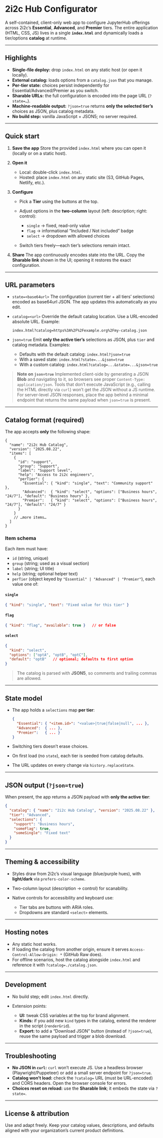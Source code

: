 # 2i2c Hub Configurator

A self-contained, client-only web app to configure JupyterHub offerings across 2i2c’s **Essential**, **Advanced**, and **Premier** tiers. The entire application (HTML, CSS, JS) lives in a single **`index.html`** and dynamically loads a tier/options **catalog** at runtime.

---

## Highlights

* **Single-file deploy:** drop `index.html` on any static host (or open it locally).
* **External catalog:** loads options from a `catalog.json` that you manage.
* **Per-tier state:** choices persist independently for Essential/Advanced/Premier as you switch.
* **Sharable URLs:** the full configuration is encoded into the page URL (`?state=…`).
* **Machine-readable output:** `?json=true` returns **only the selected tier’s** choices as JSON, plus catalog metadata.
* **No build step:** vanilla JavaScript + JSON5; no server required.

---

## Quick start

1. **Save the app**
   Store the provided `index.html` where you can open it (locally or on a static host).

2. **Open it**

   * Local: double-click `index.html`.
   * Hosted: place `index.html` on any static site (S3, GitHub Pages, Netlify, etc.).

3. **Configure**

   * Pick a **Tier** using the buttons at the top.
   * Adjust options in the **two-column** layout (left: description; right: control):

     * `single` → fixed, read-only value
     * `flag` → informational “Included / Not included” badge
     * `select` → dropdown with allowed choices
   * Switch tiers freely—each tier’s selections remain intact.

4. **Share**
   The app continuously encodes state into the URL. Copy the **Sharable link** shown in the UI; opening it restores the exact configuration.

---

## URL parameters

* `state=<base64url>`
  The configuration (current tier + all tiers’ selections) encoded as base64url JSON. The app updates this automatically as you edit.

* `catalog=<url>`
  Override the default catalog location. Use a URL-encoded absolute URL.
  Example:

  ```
  index.html?catalog=https%3A%2F%2Fexample.org%2Fmy-catalog.json
  ```

* `json=true`
  Emit **only the active tier’s** selections as JSON, plus `tier` and catalog metadata.
  Examples:

  * Defaults with the default catalog:
    `index.html?json=true`
  * With a saved state:
    `index.html?state=...&json=true`
  * With a custom catalog:
    `index.html?catalog=...&state=...&json=true`

> **Note on `json=true`**
> Implemented client-side by generating a JSON **Blob** and navigating to it, so browsers see proper `Content-Type: application/json`. Tools that don’t execute JavaScript (e.g., calling the HTML directly via `curl`) won’t get the JSON without a JS runtime. For server-level JSON responses, place the app behind a minimal endpoint that returns the same payload when `json=true` is present.

---

## Catalog format (required)

The app accepts **only** the following shape:

```json5
{
  "name": "2i2c Hub Catalog",
  "version": "2025.08.22",
  "items": [
    {
      "id": "support",
      "group": "Support",
      "label": "Support level",
      "help": "Access to 2i2c engineers",
      "perTier": {
        "Essential": { "kind": "single", "text": "Community support" },
        "Advanced":  { "kind": "select", "options": ["Business hours", "24/7"], "default": "Business hours" },
        "Premier":   { "kind": "select", "options": ["Business hours", "24/7"], "default": "24/7" }
      }
    }
    // …more items…
  ]
}
```

### Item schema

Each item must have:

* `id` (string, unique)
* `group` (string; used as a visual section)
* `label` (string; UI title)
* `help` (string; optional helper text)
* `perTier` (object keyed by `"Essential" | "Advanced" | "Premier"`), each value one of:

#### `single`

```json
{ "kind": "single", "text": "Fixed value for this tier" }
```

#### `flag`

```json
{ "kind": "flag", "available": true }   // or false
```

#### `select`

```json
{
  "kind": "select",
  "options": ["optA", "optB", "optC"],
  "default": "optB"   // optional; defaults to first option
}
```

> The catalog is parsed with **JSON5**, so comments and trailing commas are allowed.

---

## State model

* The app holds a `selections` map **per tier**:

  ```json
  {
    "Essential": { "<item.id>": "<value>|true|false|null", ... },
    "Advanced":  { ... },
    "Premier":   { ... }
  }
  ```
* Switching tiers doesn’t erase choices.
* On first load (no `state`), each tier is seeded from catalog defaults.
* The URL updates on every change via `history.replaceState`.

---

## JSON output (`?json=true`)

When present, the app returns a JSON payload with **only the active tier**:

```json
{
  "catalog": { "name": "2i2c Hub Catalog", "version": "2025.08.22" },
  "tier": "Advanced",
  "selections": {
    "support": "Business hours",
    "someFlag": true,
    "someSingle": "Fixed text"
  }
}
```

---

## Theming & accessibility

* Styles draw from 2i2c’s visual language (blue/purple hues), with **light/dark** via `prefers-color-scheme`.
* Two-column layout (description → control) for scanability.
* Native controls for accessibility and keyboard use:

  * Tier tabs are buttons with ARIA roles.
  * Dropdowns are standard `<select>` elements.

---

## Hosting notes

* Any static host works.
* If loading the catalog from another origin, ensure it serves `Access-Control-Allow-Origin: *` (GitHub Raw does).
* For offline scenarios, host the catalog alongside `index.html` and reference it with `?catalog=./catalog.json`.

---

## Development

* No build step; edit `index.html` directly.
* Extension points:

  * **UI:** tweak CSS variables at the top for brand alignment.
  * **Kinds:** if you add new `kind` types in the catalog, extend the renderer in the script (`renderGrid`).
  * **Export:** to add a “Download JSON” button (instead of `?json=true`), reuse the same payload and trigger a blob download.

---

## Troubleshooting

* **No JSON in `curl`:** `curl` won’t execute JS. Use a headless browser (Playwright/Puppeteer) or add a small server endpoint for `?json=true`.
* **Catalog won’t load:** check the `?catalog=` URL (must be URL-encoded) and CORS headers. Open the browser console for errors.
* **Choices reset on reload:** use the **Sharable link**; it embeds the state via `?state=`.

---

## License & attribution

Use and adapt freely. Keep your catalog values, descriptions, and defaults aligned with your organization’s current product definitions.
